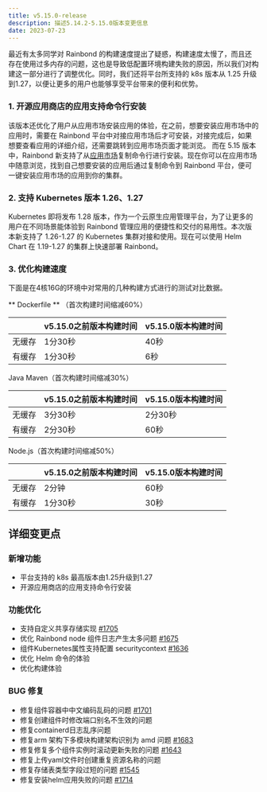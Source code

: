 ```yaml
---
title: v5.15.0-release
description: 描述5.14.2-5.15.0版本变更信息
date: 2023-07-23
---
```


最近有太多同学对 Rainbond 的构建速度提出了疑惑，构建速度太慢了，而且还存在使用过多内存的问题，这也是导致低配置环境构建失败的原因，所以我们对构建这一部分进行了调整优化。同时，我们还将平台所支持的 k8s 版本从 1.25 升级到1.27，以便让更多的用户也能够享受平台带来的便利和优势。

<!--truncate-->

### 1. 开源应用商店的应用支持命令行安装

该版本还优化了用户从应用市场安装应用的体验，在之前，想要安装应用市场中的应用时，需要在 Rainbond 平台中对接应用市场后才可安装，对接完成后，如果想要查看应用的详细介绍，还需要跳转到应用市场页面才能浏览。
而在 5.15 版本中，Rainbond 新支持了从[应用市场](https://hub.grapps.cn/)复制命令行进行安装。现在你可以在应用市场中随意浏览，找到自己想要安装的应用后通过复制命令到 Rainbond 平台，便可一键安装应用市场的应用到你的集群。

### 2. 支持 Kubernetes 版本 1.26、1.27

Kubernetes 即将发布 1.28 版本，作为一个云原生应用管理平台，为了让更多的用户在不同场景能体验到 Rainbond 管理应用的便捷性和交付的易用性。本次版本新支持了 1.26-1.27 的 Kubernetes 集群对接和使用。现在可以使用 Helm Chart 在 1.19-1.27 的集群上快速部署 Rainbond。

### 3. 优化构建速度

下面是在4核16G的环境中对常用的几种构建方式进行的测试对比数据。

** Dockerfile **  （首次构建时间缩减60%）

|              | v5.15.0之前版本构建时间   | v5.15.0版本构建时间 |
| ------------ | --------------------- | ---------------- |
| 无缓存        | 1分30秒                |         40秒     |
| 有缓存        | 1分30秒                |        6秒       |

Java Maven（首次构建时间缩减30%）

|              | v5.15.0之前版本构建时间   | v5.15.0版本构建时间 |
| ------------ | --------------------- | ---------------- |
| 无缓存        | 3分30秒                |      2分30秒     |
| 有缓存        | 2分30秒                |       60秒       |

Node.js（首次构建时间缩减50%）

|              | v5.15.0之前版本构建时间   | v5.15.0版本构建时间 |
| ------------ | --------------------- | ---------------- |
| 无缓存        | 2分钟                |         60秒       |
| 有缓存        | 1分30秒                |       30秒       |

## 详细变更点

### 新增功能

- 平台支持的 k8s 最高版本由1.25升级到1.27
- 开源应用商店的应用支持命令行安装

### 功能优化

- 支持自定义共享存储实现 [#1705](https://github.com/goodrain/rainbond/pull/1705)
- 优化 Rainbond node 组件日志产生太多问题 [#1675](https://github.com/goodrain/rainbond/issues/1675)
- 组件Kubernetes属性支持配置 securitycontext [#1636](https://github.com/goodrain/rainbond/issues/1636)
- 优化 Helm 命令的体验
- 优化构建体验

### BUG 修复

- 修复组件容器中中文编码乱码的问题 [#1701](https://github.com/goodrain/rainbond/issues/1701)
- 修复创建组件时修改端口别名不生效的问题
- 修复containerd日志乱序问题
- 修复arm 架构下多模块构建架构识别为 amd 问题 [#1683](https://github.com/goodrain/rainbond/issues/1683)
- 修复修复多个组件实例时滚动更新失败的问题 [#1643](https://github.com/goodrain/rainbond/issues/1643)
- 修复上传yaml文件时创建重复资源名称的问题
- 修复存储表类型字段过短的问题 [#1545](https://github.com/goodrain/rainbond/issues/1545)
- 修复安装helm应用失败的问题 [#1714](https://github.com/goodrain/rainbond/issues/1714)

